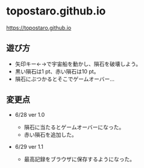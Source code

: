 # topostaro.github.io

https://topostaro.github.io

## 遊び方
- 矢印キー←→で宇宙船を動かし、隕石を破壊しよう。
- 黒い隕石は1 pt、赤い隕石は10 pt。
- 隕石にぶつかるとそこでゲームオーバー...

## 変更点
- 6/28 ver 1.0
  - 隕石に当たるとゲームオーバーになった。
  - 赤い隕石を追加した。

- 6/29 ver 1.1
  - 最高記録をブラウザに保存するようになった。
